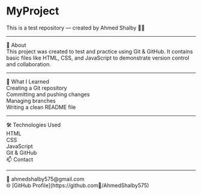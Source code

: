# MyProject
This is a test repository — created by Ahmed Shalby 👨‍💻
<hr>
📘 About <br>
This project was created to test and practice using Git & GitHub.
It contains basic files like HTML, CSS, and JavaScript to demonstrate version control and collaboration.<hr>
🧠 What I Learned <br>
Creating a Git repository <br>
Committing and pushing changes <br>
Managing branches <br>
Writing a clean README file <hr>
🛠️ Technologies Used <br>
HTML <br>
CSS <br>
JavaScript <br>
Git & GitHub <br>
📫 Contact <hr>
📧 ahmedshalby575@gmail.com <br>
🌐 [GitHub Profile](https://github.com/ِAhmedShalby575)

